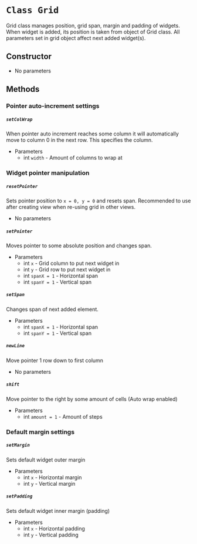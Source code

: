 # `Class Grid`
Grid class manages position, grid span, margin and padding of widgets.
When widget is added, its position is taken from object of Grid class.
All parameters set in grid object affect next added widget(s).

## Constructor
- No parameters

## Methods

### Pointer auto-increment settings

##### `setColWrap`
When pointer auto increment reaches some column it will automatically
move to column 0 in the next row. This specifies the column.
- Parameters
    - int `width` - Amount of columns to wrap at


### Widget pointer manipulation

##### `resetPointer`
Sets pointer position to `x = 0, y = 0` and resets span.
Recommended to use after creating view when re-using grid in other views.
- No parameters

##### `setPointer`
Moves pointer to some absolute position and changes span.
- Parameters
    - int `x` - Grid column to put next widget in
    - int `y` - Grid row to put next widget in
    - int `spanX = 1` - Horizontal span
    - int `spanY = 1` - Vertical span

##### `setSpan`
Changes span of next added element.
- Parameters
    - int `spanX = 1` - Horizontal span
    - int `spanY = 1` - Vertical span

##### `newLine`
Move pointer 1 row down to first column
- No parameters

##### `shift`
Move pointer to the right by some amount of cells (Auto wrap enabled)
- Parameters
    - int `amount = 1` - Amount of steps


### Default margin settings

##### `setMargin`
Sets default widget outer margin
- Parameters
    - int `x` - Horizontal margin
    - int `y` - Vertical margin

##### `setPadding`
Sets default widget inner margin (padding)
- Parameters
    - int `x` - Horizontal padding
    - int `y` - Vertical padding
